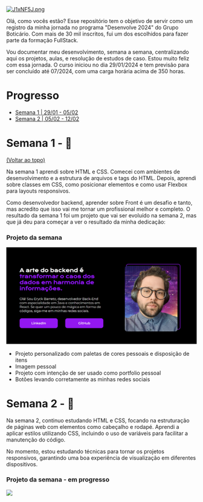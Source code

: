 <a href="https://freeimage.host/br"><img src="https://iili.io/J1xNF5J.png" alt="J1xNF5J.png" border="0" /></a>

Olá, como vocês estão? Esse repositório tem o objetivo de servir como um registro da minha jornada no programa "Desenvolve 2024" do Grupo Boticário. Com mais de 30 mil inscritos, fui um dos escolhidos para fazer parte da formação FullStack.

Vou documentar meu desenvolvimento, semana a semana, centralizando aqui os projetos, aulas, e resolução de estudos de caso. Estou muito feliz com essa jornada. 
O curso iniciou no dia 29/01/2024 e tem previsão para ser concluído até 07/2024, com uma carga horária acima de 350 horas.


# Progresso

- [Semana 1 | 29/01 - 05/02](#semana1)
- [Semana 2 | 05/02 - 12/02](#semana2)


# Semana 1 - 🌱

[(Voltar ao topo)](#progresso)

Na semana 1 aprendi sobre HTML e CSS. Comecei com ambientes de desenvolvimento e a estrutura de arquivos e tags do HTML. Depois, aprendi sobre classes em CSS, como posicionar elementos e como usar Flexbox para layouts responsivos. 

Como desenvolvedor backend, aprender sobre Front é um desafio e tanto, mas acredito que isso vai me tornar um profissional melhor e completo. O resultado da semana 1 foi um projeto que vai ser evoluído na semana 2, mas que já deu para começar a ver o resultado da minha dedicação:

### Projeto da semana

<img src="./Semana 1/HTML e CSS ambientes de desenvolvimento, estrutura de arquivos e tags/assets/Captura de tela 2024-02-07 175010.png">

- Projeto personalizado com paletas de cores pessoais e disposição de itens
- Imagem pessoal
- Projeto com intenção de ser usado como portfolio pessoal
- Botões levando corretamente as minhas redes sociais


# Semana 2 - 🍃

Na semana 2, continuo estudando HTML e CSS, focando na estruturação de páginas web com elementos como cabeçalho e rodapé. Aprendi a aplicar estilos utilizando CSS, incluindo o uso de variáveis para facilitar a manutenção do código. 

No momento, estou estudando técnicas para tornar os projetos responsivos, garantindo uma boa experiência de visualização em diferentes dispositivos.

### Projeto da semana - em progresso

<img src="./Semana 2/assets/Portfolio.mp4">
